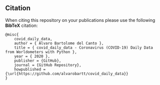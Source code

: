 ## Citation

When citing this repository on your publications please use the following **BibTeX** citation:

```
@misc{
    covid_daily_data,
    author = { Alvaro Bartolome del Canto },
    title = { covid_daily_data - Coronavirus (COVID-19) Daily Data from Worldometers with Python },
    year = { 2020 },
    publisher = {GitHub},
    journal = {GitHub Repository},
    howpublished = {\url{https://github.com/alvarobartt/covid_daily_data}}
}
```